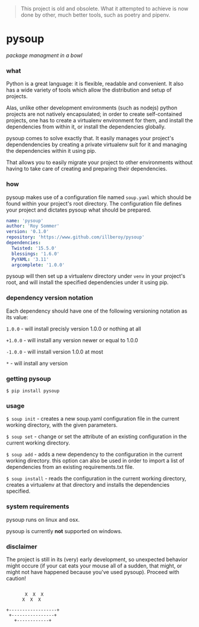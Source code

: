 > This project is old and obsolete. What it attempted to achieve is now done by other, much better tools, such as poetry and pipenv.

# pysoup
*package managment in a bowl*

### what

Python is a great language: it is flexible, readable and convenient. It also has a wide variety of tools which allow the distribution and setup of projects.

Alas, unlike other development environments (such as nodejs) python projects are not natively encapsulated; in order to create self-contained projects, one has to create a virtualenv environment for them, and install the dependencies from within it, or install the dependencies globally.

pysoup comes to solve exactly that. It easily manages your project's dependendencies by creating a private virtualenv suit for it and managing the dependencies within it using pip.

That allows you to easily migrate your project to other environments without having to take care of creating and preparing their dependencies.

### how

pysoup makes use of a configuration file named `soup.yaml` which should be found within your project's root directory. The configuration file defines your project and dictates pysoup what should be prepared.

```yaml
name: 'pysoup'
author: 'Roy Sommer'
version: '0.1.0'
repository: 'https://www.github.com/illberoy/pysoup'
dependencies:
  Twisted: '15.5.0'
  blessings: '1.6.0'
  PyYAML: '3.11'
  argcomplete: '1.0.0'
```

pysoup will then set up a virtualenv directory under `venv` in your project's root, and will install the specified dependencies under it using pip.

### dependency version notation

Each dependency should have one of the following versioning notation as its value:

`1.0.0` - will install precisly version 1.0.0 or nothing at all

`+1.0.0` - will install any version newer or equal to 1.0.0

`-1.0.0` - will install version 1.0.0 at most

`*` - will install any version

### getting pysoup

`$ pip install pysoup`

### usage

`$ soup init` - creates a new soup.yaml configuration file in the current working directory, with the given parameters.

`$ soup set` - change or set the attribute of an existing configuration in the current working directory.

`$ soup add` - adds a new dependency to the configuration in the current working directory. this option can also be used in order to import a list of dependencies from an existing requirements.txt file.

`$ soup install` - reads the configuration in the current working directory, creates a virtualenv at that directory and installs the dependencies specified.

### system requirements

pysoup runs on linux and osx.

pysoup is currently **not** supported on windows.

### disclaimer

The project is still in its (very) early development, so unexpected behavior might occure (if your cat eats your mouse all of a sudden, that might, or might not have happened because you've used pysoup). Proceed with caution!

```

       X  X  X
      X  X  X

+------------------+
 +----------------+
   +------------+
   
```

